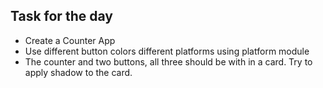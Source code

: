 
## Task for the day
  
- Create a Counter App
- Use different button colors different platforms using platform module  
- The counter and two buttons, all three should be with in a card. Try to apply shadow to the card.  
